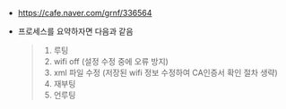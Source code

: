 - https://cafe.naver.com/grnf/336564

- 프로세스를 요약하자면 다음과 같음
  > 1. 루팅
  > 2. wifi off (설정 수정 중에 오류 방지)
  > 3. xml 파일 수정 (저장된 wifi 정보 수정하여 CA인증서 확인 절차 생략)
  > 4. 재부팅
  > 5. 언루팅